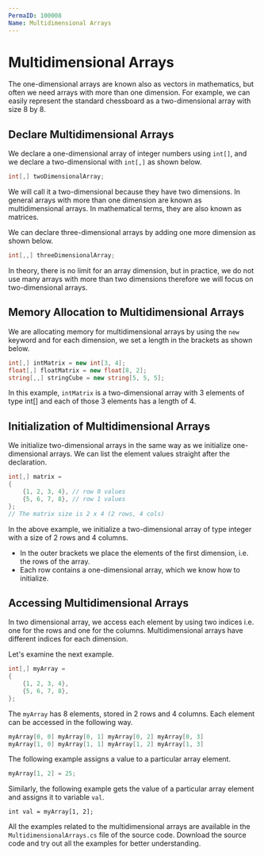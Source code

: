 ```yaml
---
PermaID: 100008
Name: Multidimensional Arrays
---
```


# Multidimensional Arrays

The one-dimensional arrays are known also as vectors in mathematics, but often we need arrays with more than one dimension. For example, we can easily represent the standard chessboard as a two-dimensional array with size 8 by 8.

## Declare Multidimensional Arrays

We declare a one-dimensional array of integer numbers using `int[]`, and we declare a two-dimensional with `int[,]` as shown below.

```csharp
int[,] twoDimensionalArray;
```

We will call it a two-dimensional because they have two dimensions. In general arrays with more than one dimension are known as multidimensional arrays. In mathematical terms, they are also known as matrices.

We can declare three-dimensional arrays by adding one more dimension as shown below.

```csharp
int[,,] threeDimensionalArray;
```

In theory, there is no limit for an array dimension, but in practice, we do not use many arrays with more than two dimensions therefore we will focus on two-dimensional arrays.

## Memory Allocation to Multidimensional Arrays

We are allocating memory for multidimensional arrays by using the `new` keyword and for each dimension, we set a length in the brackets as shown below.

```csharp
int[,] intMatrix = new int[3, 4];
float[,] floatMatrix = new float[8, 2];
string[,,] stringCube = new string[5, 5, 5];
```

In this example, `intMatrix` is a two-dimensional array with 3 elements of type int[] and each of those 3 elements has a length of 4. 

## Initialization of Multidimensional Arrays

We initialize two-dimensional arrays in the same way as we initialize one-dimensional arrays. We can list the element values straight after the declaration.

```csharp
int[,] matrix =
{
    {1, 2, 3, 4}, // row 0 values
    {5, 6, 7, 8}, // row 1 values
};
// The matrix size is 2 x 4 (2 rows, 4 cols)
```

In the above example, we initialize a two-dimensional array of type integer with a size of 2 rows and 4 columns. 

 - In the outer brackets we place the elements of the first dimension, i.e. the rows of the array. 
 - Each row contains a one-dimensional array, which we know how to initialize.

## Accessing Multidimensional Arrays

In two dimensional array, we access each element by using two indices i.e. one for the rows and one for the columns. Multidimensional arrays have different indices for each dimension.

Let's examine the next example.

```csharp
int[,] myArray =
{
    {1, 2, 3, 4},
    {5, 6, 7, 8},
};
```

The `myArray` has 8 elements, stored in 2 rows and 4 columns. Each element can be accessed in the following way.

```csharp
myArray[0, 0] myArray[0, 1] myArray[0, 2] myArray[0, 3]
myArray[1, 0] myArray[1, 1] myArray[1, 2] myArray[1, 3]
```

The following example assigns a value to a particular array element.

```csharp
myArray[1, 2] = 25;
```

Similarly, the following example gets the value of a particular array element and assigns it to variable `val`.

```
int val = myArray[1, 2];
```

All the examples related to the multidimensional arrays are available in the `MultidimensionalArrays.cs` file of the source code. Download the source code and try out all the examples for better understanding.
